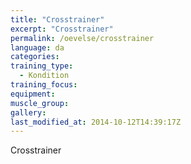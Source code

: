 ```yaml
---
title: "Crosstrainer"
excerpt: "Crosstrainer"
permalink: /oevelse/crosstrainer
language: da
categories:
training_type: 
  - Kondition
training_focus: 
equipment:
muscle_group:
gallery:
last_modified_at: 2014-10-12T14:39:17Z
---
```


Crosstrainer
